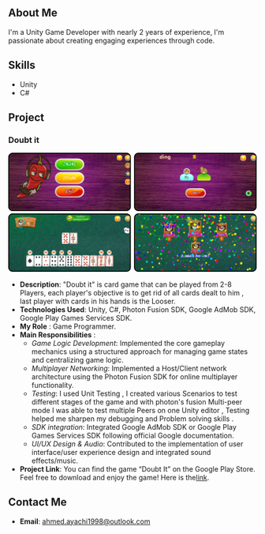 ## About Me
I'm a Unity Game Developer with nearly 2 years of experience, I'm passionate about creating engaging experiences through code.
## Skills
- Unity 
- C# 

##  Project
### Doubt it 
![in_game_screen_shot](/assets/ingame_screen_shots.png)
- **Description**: "Doubt it" is  card game that can be played from 2-8 Players, each player's objective is to get rid of all cards dealt to him , last player with cards in his hands is the Looser.
- **Technologies Used**: Unity, C#, Photon Fusion SDK, Google AdMob SDK, Google Play Games Services SDK.
- **My Role** :  Game Programmer. 
- **Main Responsibilities** : 
	- *Game Logic Development*: Implemented the core gameplay mechanics using a structured approach for managing game states and centralizing game logic.
	- *Multiplayer Networking*: Implemented a Host/Client network architecture using the Photon Fusion SDK for online multiplayer functionality.  
	- *Testing*: I used Unit Testing , I created various Scenarios to test different stages of the game and with photon's fusion Multi-peer mode I was able to test multiple Peers on one  Unity editor , Testing helped me sharpen my debugging and Problem solving skills .
	- *SDK integration*: Integrated Google AdMob SDK or Google Play Games Services SDK following official Google documentation. 
	- *UI/UX Design & Audio*: Contributed to the implementation of user interface/user experience design and integrated sound effects/music.
 - **Project Link**: You can find the game “Doubt It” on the Google Play Store. Feel free to download and enjoy the game! Here is the[link](https://play.google.com/store/apps/details?id=com.SpicyHarissa.Doubt_It).

## Contact Me
- **Email**: ahmed.ayachi1998@outlook.com
